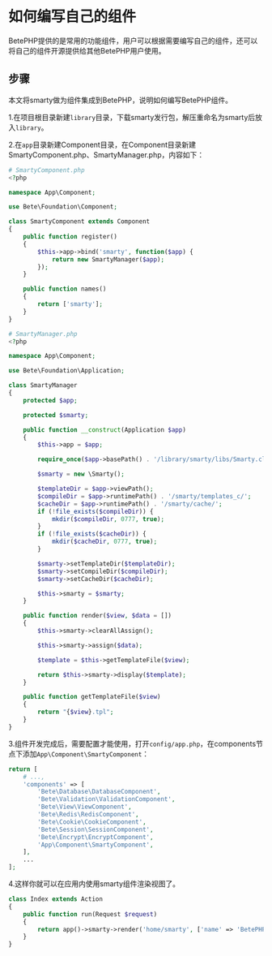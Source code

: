 # 如何编写自己的组件
BetePHP提供的是常用的功能组件，用户可以根据需要编写自己的组件，还可以将自己的组件开源提供给其他BetePHP用户使用。

## 步骤
本文将smarty做为组件集成到BetePHP，说明如何编写BetePHP组件。

1.在项目根目录新建`library`目录，下载smarty发行包，解压重命名为smarty后放入`library`。

2.在`app`目录新建Component目录，在Component目录新建SmartyComponent.php、SmartyManager.php，内容如下：

```php
# SmartyComponent.php
<?php

namespace App\Component;

use Bete\Foundation\Component;

class SmartyComponent extends Component
{
    public function register()
    {
        $this->app->bind('smarty', function($app) {
            return new SmartyManager($app);
        });
    }

    public function names()
    {
        return ['smarty'];
    }
}

# SmartyManager.php
<?php

namespace App\Component;

use Bete\Foundation\Application;

class SmartyManager
{
    protected $app;

    protected $smarty;

    public function __construct(Application $app)
    {
        $this->app = $app;

        require_once($app->basePath() . '/library/smarty/libs/Smarty.class.php');

        $smarty = new \Smarty();

        $templateDir = $app->viewPath();
        $compileDir = $app->runtimePath() . '/smarty/templates_c/';
        $cacheDir = $app->runtimePath() . '/smarty/cache/';
        if (!file_exists($compileDir)) {
            mkdir($compileDir, 0777, true);
        }
        if (!file_exists($cacheDir)) {
            mkdir($cacheDir, 0777, true);
        }

        $smarty->setTemplateDir($templateDir);
        $smarty->setCompileDir($compileDir);
        $smarty->setCacheDir($cacheDir);

        $this->smarty = $smarty;
    }

    public function render($view, $data = [])
    {
        $this->smarty->clearAllAssign();

        $this->smarty->assign($data);

        $template = $this->getTemplateFile($view);

        return $this->smarty->display($template);
    }

    public function getTemplateFile($view)
    {
        return "{$view}.tpl";
    }
}
```

3.组件开发完成后，需要配置才能使用，打开`config/app.php`，在components节点下添加`App\Component\SmartyComponent`：

```php
return [
    # ...,
    'components' => [
        'Bete\Database\DatabaseComponent',
        'Bete\Validation\ValidationComponent',
        'Bete\View\ViewComponent',
        'Bete\Redis\RedisComponent',
        'Bete\Cookie\CookieComponent',
        'Bete\Session\SessionComponent',
        'Bete\Encrypt\EncryptComponent',
        'App\Component\SmartyComponent',
    ],
    ...
];
```

4.这样你就可以在应用内使用smarty组件渲染视图了。

```php
class Index extends Action
{
    public function run(Request $request)
    {
        return app()->smarty->render('home/smarty', ['name' => 'BetePHP']);
    }
}
```

